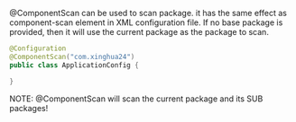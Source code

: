 @ComponentScan can be used to scan package. it has the same effect as component-scan element in XML configuration file. If no base package is provided, then it will use the current package as the package to scan.

```java
@Configuration
@ComponentScan("com.xinghua24")
public class ApplicationConfig {

}
```

NOTE: @ComponentScan will scan the current package and its SUB packages!